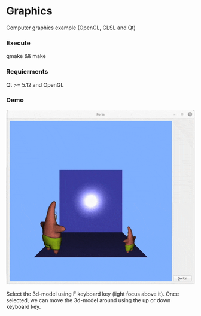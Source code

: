 # Graphics
Computer graphics example (OpenGL, GLSL and Qt)
### Execute
qmake && make
### Requierments
Qt >= 5.12 and OpenGL
### Demo
![demo](https://github.com/aliahsan365/Graphics/blob/main/demo)

Select the 3d-model using F keyboard key (light focus above it). 
Once selected, we can move the 3d-model around using the up or down keyboard key.
